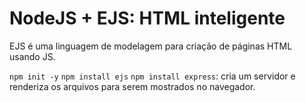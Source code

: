 # NodeJS + EJS: HTML inteligente

EJS é uma linguagem de modelagem para criação de páginas HTML usando JS.

`npm init -y`
`npm install ejs`
`npm install express`: cria um servidor e renderiza os arquivos para serem mostrados no navegador.
